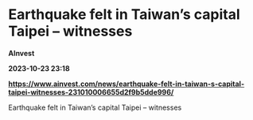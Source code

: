 # Earthquake felt in Taiwan’s capital Taipei – witnesses
**AInvest**

**2023-10-23 23:18**

**https://www.ainvest.com/news/earthquake-felt-in-taiwan-s-capital-taipei-witnesses-231010006655d2f9b5dde996/**

Earthquake felt in Taiwan’s capital Taipei – witnesses